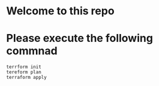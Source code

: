 # Welcome to this repo
# Please execute the following commnad
```
terrform init
tereform plan
terraform apply
```